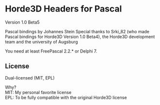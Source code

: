 Horde3D Headers for Pascal
==========================

Version 1.0 Beta5

Pascal bindings by Johannes Stein
 		Special thanks to Srki_82 (who made Pascal bindings for Horde3D Version 1.0 Beta4),
		the Horde3D development team and the university of Augsburg


You need at least FreePascal 2.2.* or Delphi 7.  


License
-------

Dual-licensed (MIT, EPL)  

Why?  
MIT: My personal favorite license  
EPL: To be fully compatible with the original Horde3D license  

